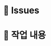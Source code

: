 # 🙊 Issues
<!-- 관련된 이슈를 #{이슈번호}로 적어주세요, 해결된 이슈면 resolved #{이슈번호}로 해주세요  -->

# 🤠 작업 내용
<!-- 간단하게 작업한 내용을 작성해주세요 -->
